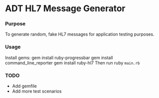 # ADT HL7 Message Generator

### Purpose
To generate random, fake HL7 messages for application testing purposes.

### Usage
Install gems:
    gem install ruby-progressbar
    gem install command_line_reporter
    gem install ruby-hl7
Then run ruby `main.rb`

### TODO
- Add gemfile
- Add more test scenarios
